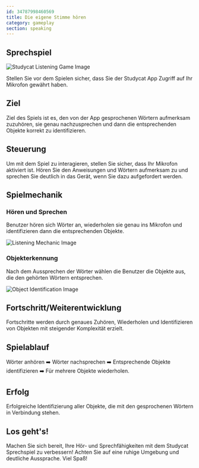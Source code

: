 ```yaml
---
id: 34787998460569
title: Die eigene Stimme hören
category: gameplay
section: speaking
---
```

## Sprechspiel

![Studycat Listening Game Image](https://help.studycat.com/hc/article_attachments/34787998441881)

Stellen Sie vor dem Spielen sicher, dass Sie der Studycat App Zugriff auf Ihr Mikrofon gewährt haben.

## Ziel

Ziel des Spiels ist es, den von der App gesprochenen Wörtern aufmerksam zuzuhören, sie genau nachzusprechen und dann die entsprechenden Objekte korrekt zu identifizieren.

## Steuerung 

Um mit dem Spiel zu interagieren, stellen Sie sicher, dass Ihr Mikrofon aktiviert ist. Hören Sie den Anweisungen und Wörtern aufmerksam zu und sprechen Sie deutlich in das Gerät, wenn Sie dazu aufgefordert werden.

## Spielmechanik

### Hören und Sprechen

Benutzer hören sich Wörter an, wiederholen sie genau ins Mikrofon und identifizieren dann die entsprechenden Objekte.

![Listening Mechanic Image](https://help.studycat.com/hc/article_attachments/34787998444057)

### Objekterkennung

Nach dem Aussprechen der Wörter wählen die Benutzer die Objekte aus, die den gehörten Wörtern entsprechen.

![Object Identification Image](https://help.studycat.com/hc/article_attachments/34787998447001)

## Fortschritt/Weiterentwicklung

Fortschritte werden durch genaues Zuhören, Wiederholen und Identifizieren von Objekten mit steigender Komplexität erzielt.

## Spielablauf

Wörter anhören ➡️ Wörter nachsprechen ➡️ Entsprechende Objekte identifizieren ➡️ Für mehrere Objekte wiederholen.

## Erfolg

Erfolgreiche Identifizierung aller Objekte, die mit den gesprochenen Wörtern in Verbindung stehen.

## Los geht's!

Machen Sie sich bereit, Ihre Hör- und Sprechfähigkeiten mit dem Studycat Sprechspiel zu verbessern! Achten Sie auf eine ruhige Umgebung und deutliche Aussprache. Viel Spaß!

